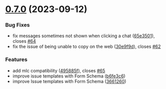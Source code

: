 # [0.7.0](https://github.com/lisiur/ChatWizard/compare/v0.6.0...v0.7.0) (2023-09-12)


### Bug Fixes

* fix messages sometimes not shown when clicking a chat ([65e3501](https://github.com/lisiur/ChatWizard/commit/65e35011363c4ce720260b0542817e820e1b89d7)), closes [#64](https://github.com/lisiur/ChatWizard/issues/64)
* fix the issue of being unable to copy on the web ([30e9f9d](https://github.com/lisiur/ChatWizard/commit/30e9f9dd4b9ee59b9135f1c6820e9934c917ad70)), closes [#62](https://github.com/lisiur/ChatWizard/issues/62)


### Features

* add mlc compatibility ([495885f](https://github.com/lisiur/ChatWizard/commit/495885f7de5be0fa6c9fa520be1bc7cff34dfa34)), closes [#65](https://github.com/lisiur/ChatWizard/issues/65)
* improve issue templates with Form Schema ([b6fe3c6](https://github.com/lisiur/ChatWizard/commit/b6fe3c6fe030e8c8c29a9db08c5b44f8e8e2ca6c))
* improve Issue templates with Form Schema ([3661260](https://github.com/lisiur/ChatWizard/commit/366126094c1c31f0dfd858a880a749c06a3bfc16))